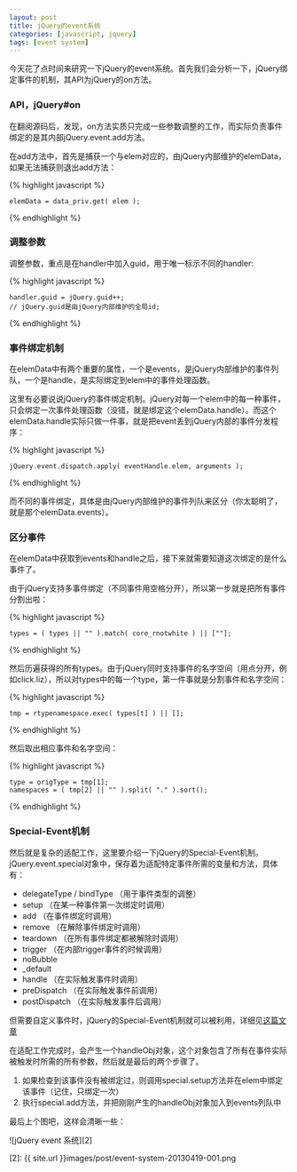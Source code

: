 ```yaml
---
layout: post
title: jQuery的event系统
categories: [javascript, jquery]
tags: [event system]
---
```



今天花了点时间来研究一下jQuery的event系统。首先我们会分析一下，jQuery绑定事件的机制，其API为jQuery的on方法。


### API，jQuery#on

在翻阅源码后，发现，on方法实质只完成一些参数调整的工作，而实际负责事件绑定的是其内部jQuery.event.add方法。

在add方法中，首先是捕获一个与elem对应的，由jQuery内部维护的elemData，如果无法捕获则退出add方法：

{% highlight javascript %}

    elemData = data_priv.get( elem );

{% endhighlight %}


### 调整参数

调整参数，重点是在handler中加入guid，用于唯一标示不同的handler:

{% highlight javascript %}

    handler.guid = jQuery.guid++;
    // jQuery.guid是由jQuery内部维护的全局id;

{% endhighlight %}


### 事件绑定机制

在elemData中有两个重要的属性，一个是events，是jQuery内部维护的事件列队，一个是handle，是实际绑定到elem中的事件处理函数。

这里有必要说说jQuery的事件绑定机制。jQuery对每一个elem中的每一种事件，只会绑定一次事件处理函数（没错，就是绑定这个elemData.handle）。而这个elemData.handle实际只做一件事，就是把event丢到jQuery内部的事件分发程序：

{% highlight javascript %}

    jQuery.event.dispatch.apply( eventHandle.elem, arguments );

{% endhighlight %}

而不同的事件绑定，具体是由jQuery内部维护的事件列队来区分（你太聪明了，就是那个elemData.events）。


### 区分事件

在elemData中获取到events和handle之后，接下来就需要知道这次绑定的是什么事件了。

由于jQuery支持多事件绑定（不同事件用空格分开），所以第一步就是把所有事件分割出啦：

{% highlight javascript %}

    types = ( types || "" ).match( core_rnotwhite ) || [""];

{% endhighlight %}

然后历遍获得的所有types。由于jQuery同时支持事件的名字空间（用点分开，例如click.liz），所以对types中的每一个type，第一件事就是分割事件和名字空间：

{% highlight javascript %}

    tmp = rtypenamespace.exec( types[t] ) || [];

{% endhighlight %}

然后取出相应事件和名字空间：

{% highlight javascript %}

    type = origType = tmp[1];
    namespaces = ( tmp[2] || "" ).split( "." ).sort();

{% endhighlight %}


### Special-Event机制

然后就是复杂的适配工作，这里要介绍一下jQuery的Special-Event机制。jQuery.event.special对象中，保存着为适配特定事件所需的变量和方法，具体有：

+ delegateType / bindType （用于事件类型的调整）
+ setup （在某一种事件第一次绑定时调用）
+ add （在事件绑定时调用）
+ remove （在解除事件绑定时调用）
+ teardown （在所有事件绑定都被解除时调用）
+ trigger （在内部trigger事件的时候调用）
+ noBubble
+ _default
+ handle （在实际触发事件时调用）
+ preDispatch （在实际触发事件前调用）
+ postDispatch （在实际触发事件后调用）

但需要自定义事件时，jQuery的Special-Event机制就可以被利用，详细见[这篇文章][1]

在适配工作完成时，会产生一个handleObj对象，这个对象包含了所有在事件实际被触发时所需的所有参数，然后就是最后的两个步骤了。

1. 如果检查到该事件没有被绑定过，则调用special.setup方法并在elem中绑定该事件（记住，只绑定一次）
2. 执行special.add方法，并把刚刚产生的handleObj对象加入到events列队中

最后上个图吧，这样会清晰一些：

![jQuery event 系统][2]






[1]: http://brandonaaron.net/blog/2009/03/26/special-events
[2]: {{ site.url }}images/post/event-system-20130419-001.png



